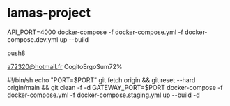 # lamas-project

API_PORT=4000 docker-compose -f docker-compose.yml -f docker-compose.dev.yml up --build

push8

a72320@hotmail.fr
CogitoErgoSum72%

#!/bin/sh
echo "PORT=$PORT"
git fetch origin && git reset --hard origin/main && git clean -f -d
GATEWAY_PORT=$PORT docker-compose -f docker-compose.yml -f docker-compose.staging.yml up --build -d

